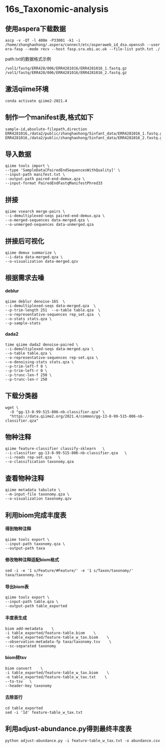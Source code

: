 # 16s_Taxonomic-analysis
## 使用aspera下载数据
```
ascp -v -QT -l 400m -P33001 -k1 -i /home/zhanghaohong/.aspera/connect/etc/asperaweb_id_dsa.openssh --user era-fasp --mode recv --host fasp.sra.ebi.ac.uk --file-list path.txt ./
```
path.txt的数据格式示例
```
/vol1/fastq/ERR428/006/ERR4281016/ERR4281016_1.fastq.gz
/vol1/fastq/ERR428/006/ERR4281016/ERR4281016_2.fastq.gz
```
## 激活qiime环境
```
conda activate qiime2-2021.4
```
## 制作一个manifest表,格式如下
```
sample-id,absolute-filepath,direction
ERR4281016,/data2/public/zhanghaohong/5infant_data/ERR4281016_1.fastq.gz,forward
ERR4281016,/data2/public/zhanghaohong/5infant_data/ERR4281016_2.fastq.gz,reverse
```
## 导入数据
```
qiime tools import \
--type 'SampleData[PairedEndSequencesWithQuality]' \
--input-path manifest.txt \
--output-path paired-end-demux.qza \
--input-format PairedEndFastqManifestPhred33
```

## 拼接
```
qiime vsearch merge-pairs \
--i-demultiplexed-seqs paired-end-demux.qza \
--o-merged-sequences data-merged.qza \
--o-unmerged-sequences data-unmerged.qza
```
## 拼接后可视化
```
qiime demux summarize \
--i-data data-merged.qza \
--o-visualization data-merged.qzv
```
## 根据需求去噪
#### deblur
```
qiime deblur denoise-16S  \
--i-demultiplexed-seqs data-merged.qza  \
--p-trim-length 251  --o-table table.qza  \
--o-representative-sequences rep_set.qza  \
--o-stats stats.qza \
--p-sample-stats
```
#### dada2
```
time qiime dada2 denoise-paired \
--i-demultiplexed-seqs data-merged.qza \
--o-table table.qza \
--o-representative-sequences rep-set.qza \
--o-denoising-stats stats.qza \
--p-trim-left-f 0 \
--p-trim-left-r 0 \
--p-trunc-len-f 250 \
--p-trunc-len-r 250
```
## 下载分类器
```
wget \
  -O "gg-13-8-99-515-806-nb-classifier.qza" \
  "https://data.qiime2.org/2021.4/common/gg-13-8-99-515-806-nb-classifier.qza"
```
## 物种注释
```
qiime feature-classifier classify-sklearn   \
--i-classifier gg-13-8-99-515-806-nb-classifier.qza   \
--i-reads rep-set.qza   \
--o-classification taxonomy.qza
```
## 查看物种注释
```
qiime metadata tabulate \
--m-input-file taxonomy.qza \
--o-visualization taxonomy.qzv
```
## 利用biom完成丰度表
#### 得到物种注释
```
qiime tools export \
--input-path taxonomy.qza \
--output-path taxa
```
#### 修改物种注释适配biom格式
```
sed -i -e '1 s/Feature/#Feature/' -e '1 s/Taxon/taxonomy/' taxa/taxonomy.tsv
```
#### 导出biom表
```
qiime tools export \
--input-path table.qza \
--output-path table_exported
```
#### 丰度表生成
```
biom add-metadata    \
-i table_exported/feature-table.biom    \
-o table_exported/feature-table_w_tax.biom    \
--observation-metadata-fp taxa/taxonomy.tsv    \
--sc-separated taxonomy
```
#### biom转tsv
```
biom convert    \
-i table_exported/feature-table_w_tax.biom    \
-o table_exported/feature-table_w_tax.txt    \
--to-tsv   \
--header-key taxonomy
```
#### 去除首行
```
cd table_exported
sed -i '1d' feature-table_w_tax.txt
```
## 利用adjust-abundance.py得到最终丰度表
```
python adjust-abundance.py -i feature-table_w_tax.txt -o abundance.csv
```
